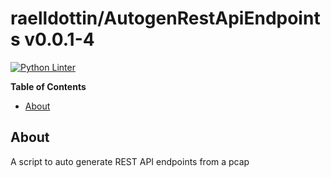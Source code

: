 <!---
This file is auto-generate by a github hook please modify README.template if you don't want to loose your work
-->
# raelldottin/AutogenRestApiEndpoints v0.0.1-4
[![Python Linter](https://github.com/raelldottin/AutogenRestApiEndpoints/actions/workflows/pyright.yml/badge.svg)](https://github.com/raelldottin/AutogenRestApiEndpoints/actions/workflows/pyright.yml)

**Table of Contents**

<!-- toc -->

- [About](#about)

<!-- tocstop -->

## About

A script to auto generate REST API endpoints from a pcap
